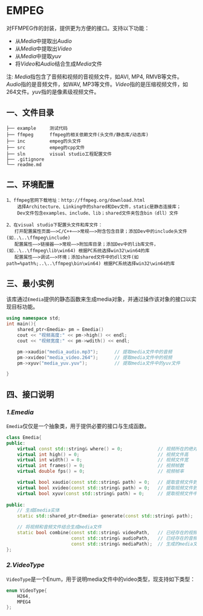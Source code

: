 # EMPEG
对FFMPEG作的封装，提供更为方便的接口。支持以下功能：
* 从*Media*中提取出*Audio*
* 从*Media*中提取出*Video*
* 从*Media*中提取*yuv*
* 将*Video*和*Audio*结合生成*Media*文件

注: *Media*指包含了音频和视频的音视频文件，如AVI, MP4, RMVB等文件。*Audio*指的是音频文件，如WAV, MP3等文件。*Video*指的是压缩视频文件，如264文件。*yuv*指的是像素级视频文件。

## 一、文件目录
```
├── example     测试代码
├── ffmpeg      ffmpeg的相关依赖文件(头文件/静态库/动态库)
├── inc         empeg的头文件
├── src         empeg的cpp文件
├── sln         visual studio工程配置文件
├── .gitignore
└── readme.md
```
## 二、环境配置
    1、ffmpeg官网下载地址：http://ffmpeg.org/download.html
        选择Architecture、Linking中的shared和Dev文件，static是静态连接库；
        Dev文件包含examples、include、lib；shared文件夹包含bin（dll）文件
    
    2、在visual studio下配置头文件和库文件：
       打开配置属性页面——>C/C++——>常规——>附含包含目录；添加Dev中的include头文件(如..\..\ffmpeg\include)
       配置属性——>链接器——>常规——>附加库目录；添加Dev中的lib库文件，(如..\..\ffmpeg\lib\win64) 根据PC系统选择win32\win64的库
       配置属性——>调试——>环境；添加shared文件中的dll文件(如path=%path%;..\..\ffmpeg\bin\win64) 根据PC系统选择win32\win64的库
    
## 三、最小实例
该库通过`Emedia`提供的静态函数来生成media对象，并通过操作该对象的接口以实现目标功能。
```c++
using namespace std;
int main(){
    shared_ptr<Emedia> pm = Emedia()
    cout << "视频高度:" << pm->high() << endl;
    cout << "视频宽度:" << pm->wdith() << endl;

    pm->xaudio("media_audio.mp3");      // 提取media文件中的音频
    pm->xvideo("media_video.264");      // 提取media文件中的视频
    pm->xyuv("media_yuv.yuv");          // 提取media文件中的yuv文件

}
```

## 四、接口说明
### *1.Emedia*
`Emedia`仅仅是一个抽象类，用于提供必要的接口与生成函数。
```c++
class Emedia{
public:
    virtual const std::string& where() = 0;             // 视频所在的绝对路径
    virtual int high() = 0;                             // 视频文件高
    virtual int width() = 0;                            // 视频文件宽
    virtual int frames() = 0;                           // 视频帧数
    virtual double fps() = 0;                           // 视频帧率

    virtual bool xaudio(const std::string& path) = 0;   // 提取音频文件到指定路径
    virtual bool xvideo(const std::string& path) = 0;   // 提取视频文件到指定路径
    virtual bool xyuv(const std::string& path) = 0;     // 提取视频文件中的yuv
	
public:
    // 生成Emedia实体
    static std::shared_ptr<Emedia> generate(const std::string& path);

    // 将视频和音频文件结合生成media文件
    static bool combine(const std::string& videoPath,   // 已经存在的视频文件
                        const std::string& audioPath,   // 已经存在的音频文件
                        const std::string& mediaPath);  // 生成的media文件路径
};
```
### *2.VideoType*
`VideoType`是一个Enum，用于说明media文件中的video类型，现支持如下类型：
```c++
enum VideoType{
	H264,
	MPEG4
};
```